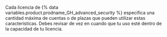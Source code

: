 Cada licencia de {% data variables.product.prodname_GH_advanced_security %} especifica una cantidad máxima de cuentas o de plazas que pueden utilizar estas características. Debes revisar de vez en cuando que tu uso esté dentro de la capacidad de tu licencia.
